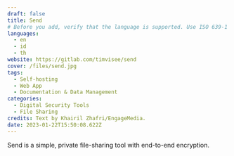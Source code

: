 ```yaml
---
draft: false
title: Send
# Before you add, verify that the language is supported. Use ISO 639-1 code only without country code. ms instead of ms_MY. If the source language is English, do not add to the list.
languages:
  - en
  - id
  - th
website: https://gitlab.com/timvisee/send
cover: /files/send.jpg
tags:
  - Self-hosting
  - Web App
  - Documentation & Data Management
categories: 
  - Digital Security Tools
  - File Sharing
credits: Text by Khairil Zhafri/EngageMedia.
date: 2023-01-22T15:50:08.622Z
---
```

S﻿end is a simple, private file-sharing tool with end-to-end encryption.